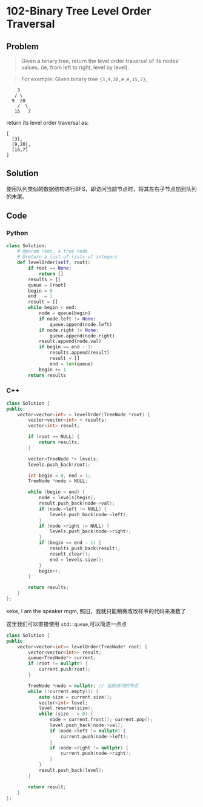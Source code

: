 # 102-Binary Tree Level Order Traversal

## Problem

> Given a binary tree, return the level order traversal of its nodes' values. (ie, from left to right, level by level).

> For example:
Given binary tree `{3,9,20,#,#,15,7}`,

>
```
    3
   / \
  9  20
    /  \
   15   7
```
return its level order traversal as:
>
```
[
  [3],
  [9,20],
  [15,7]
]
```

## Solution

使用队列类似的数据结构进行BFS，即访问当前节点时，将其左右子节点加到队列的末尾。

## Code

### Python

```python
class Solution:
    # @param root, a tree node
    # @return a list of lists of integers
    def levelOrder(self, root):
		if root == None:
			return []
		results = []
		queue = [root]
		begin = 0
		end   = 1
		result = []
		while begin < end:
			node = queue[begin]
			if node.left != None:
				queue.append(node.left)
			if node.right != None:
				queue.append(node.right)
			result.append(node.val)
			if begin == end - 1:
				results.append(result)
				result = []
				end = len(queue)
			begin += 1
		return results
```

### C++

```cpp
class Solution {
public:
    vector<vector<int> > levelOrder(TreeNode *root) {
        vector<vector<int> > results;
        vector<int> result;

        if (root == NULL) {
            return results;
        }

        vector<TreeNode *> levels;
        levels.push_back(root);

        int begin = 0, end = 1;
        TreeNode *node = NULL;

        while (begin < end) {
            node = levels[begin];
            result.push_back(node->val);
            if (node->left != NULL) {
                levels.push_back(node->left);
            }
            if (node->right != NULL) {
                levels.push_back(node->right);
            }
            if (begin == end - 1) {
                results.push_back(result);
                result.clear();
                end = levels.size();
            }
            begin++;
        }

        return results;
    }
};
```

keke, I am the speaker mgm, 照旧，我就只能稍微改改祥爷的代码来凑数了

这里我们可以直接使用 `std::queue`,可以简洁一点点

```cpp
class Solution {
public:
    vector<vector<int>> levelOrder(TreeNode* root) {
        vector<vector<int>> result;
        queue<TreeNode*> current;
        if (root != nullptr) {
            current.push(root);
        }

        TreeNode *node = nullptr; // 当前访问的节点
        while (!current.empty()) {
            auto size = current.size();
            vector<int> level;
            level.reserve(size);
            while (size-- > 0) {
                node = current.front(); current.pop();
                level.push_back(node->val);
                if (node->left != nullptr) {
                    current.push(node->left);
                }
                if (node->right != nullptr) {
                    current.push(node->right);
                }
            }
            result.push_back(level);
        }

        return result;
    }
};
```
